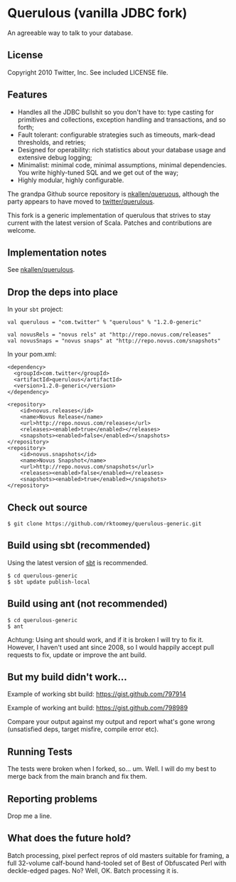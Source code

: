 # Querulous (vanilla JDBC fork)

An agreeable way to talk to your database.

## License

Copyright 2010 Twitter, Inc. See included LICENSE file.

## Features

* Handles all the JDBC bullshit so you don't have to: type casting for primitives and collections, exception handling and transactions, and so forth;
* Fault tolerant: configurable strategies such as timeouts, mark-dead thresholds, and retries;
* Designed for operability: rich statistics about your database usage and extensive debug logging;
* Minimalist: minimal code, minimal assumptions, minimal dependencies. You write highly-tuned SQL and we get out of the way;
* Highly modular, highly configurable.

The grandpa Github source repository is [nkallen/queruous][grandpa], although the party appears to have moved to
[twitter/querulous][mothership].

This fork is a generic implementation of querulous that strives to stay current with the latest version of Scala.  Patches
and contributions are welcome.

## Implementation notes

See [nkallen/querulous][grandpa].

## Drop the deps into place

In your `sbt` project:

    val querulous = "com.twitter" % "querulous" % "1.2.0-generic"

    val novusRels = "novus rels" at "http://repo.novus.com/releases"
    val novusSnaps = "novus snaps" at "http://repo.novus.com/snapshots"

In your pom.xml:

    <dependency>
      <groupId>com.twitter</groupId>
      <artifactId>querulous</artifactId>
      <version>1.2.0-generic</version>
    </dependency>

    <repository>
        <id>novus.releases</id>
        <name>Novus Release</name>
        <url>http://repo.novus.com/releases</url>
        <releases><enabled>true</enabled></releases>
        <snapshots><enabled>false</enabled></snapshots>
    </repository>
    <repository>
        <id>novus.snapshots</id>
        <name>Novus Snapshot</name>
        <url>http://repo.novus.com/snapshots</url>
        <releases><enabled>false</enabled></releases>
        <snapshots><enabled>true</enabled></snapshots>
    </repository>

## Check out source

    $ git clone https://github.com/rktoomey/querulous-generic.git

## Build using sbt (recommended)

Using the latest version of [sbt][sbt] is recommended.

    $ cd querulous-generic
    $ sbt update publish-local

## Build using ant (not recommended)

    $ cd querulous-generic
    $ ant

Achtung: Using ant should work, and if it is broken I will try to fix it.  However, I haven't used ant since 2008, so I would
happily accept pull requests to fix, update or improve the ant build.

## But my build didn't work...

Example of working sbt build: <https://gist.github.com/797914>

Example of working ant build: <https://gist.github.com/798989>

Compare your output against my output and report what's gone wrong (unsatisfied deps, target misfire, compile error etc).

## Running Tests

The tests were broken when I forked, so...  um.  Well.  I will do my best to merge back from the main branch and fix them.

## Reporting problems

Drop me a line.

## What does the future hold?

Batch processing, pixel perfect repros of old masters suitable for framing, a full 32-volume calf-bound hand-tooled set of
Best of Obfuscated Perl with deckle-edged pages.  No?  Well, OK.  Batch processing it is.

   [sbt]: http://code.google.com/p/simple-build-tool/
   [grandpa]: http://github.com/nkallen/querulous/
   [mothership]: http://github.com/twitter/querulous/
